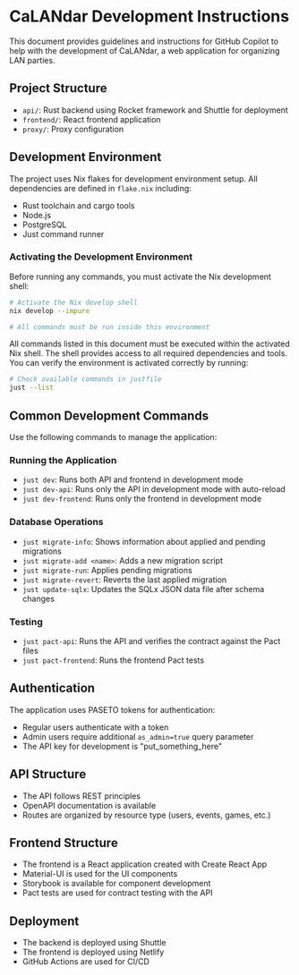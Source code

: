 # CaLANdar Development Instructions

This document provides guidelines and instructions for GitHub Copilot to help with the development of CaLANdar, a web application for organizing LAN parties.

## Project Structure

- `api/`: Rust backend using Rocket framework and Shuttle for deployment
- `frontend/`: React frontend application
- `proxy/`: Proxy configuration

## Development Environment

The project uses Nix flakes for development environment setup. All dependencies are defined in `flake.nix` including:
- Rust toolchain and cargo tools
- Node.js
- PostgreSQL
- Just command runner

### Activating the Development Environment

Before running any commands, you must activate the Nix development shell:

```bash
# Activate the Nix develop shell
nix develop --impure

# All commands must be run inside this environment
```

All commands listed in this document must be executed within the activated Nix shell. The shell provides access to all required dependencies and tools. You can verify the environment is activated correctly by running:

```bash
# Check available commands in justfile
just --list
```

## Common Development Commands

Use the following commands to manage the application:

### Running the Application

- `just dev`: Runs both API and frontend in development mode
- `just dev-api`: Runs only the API in development mode with auto-reload
- `just dev-frontend`: Runs only the frontend in development mode

### Database Operations

- `just migrate-info`: Shows information about applied and pending migrations
- `just migrate-add <name>`: Adds a new migration script
- `just migrate-run`: Applies pending migrations
- `just migrate-revert`: Reverts the last applied migration
- `just update-sqlx`: Updates the SQLx JSON data file after schema changes

### Testing

- `just pact-api`: Runs the API and verifies the contract against the Pact files
- `just pact-frontend`: Runs the frontend Pact tests

## Authentication

The application uses PASETO tokens for authentication:
- Regular users authenticate with a token
- Admin users require additional `as_admin=true` query parameter
- The API key for development is "put_something_here"

## API Structure

- The API follows REST principles
- OpenAPI documentation is available
- Routes are organized by resource type (users, events, games, etc.)

## Frontend Structure

- The frontend is a React application created with Create React App
- Material-UI is used for the UI components
- Storybook is available for component development
- Pact tests are used for contract testing with the API

## Deployment

- The backend is deployed using Shuttle
- The frontend is deployed using Netlify
- GitHub Actions are used for CI/CD